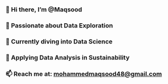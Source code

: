 ### 👋 Hi there, I’m @Maqsood  
### 👀 Passionate about Data Exploration  
### 🌱 Currently diving into Data Science  
### 🔭 Applying Data Analysis in Sustainability  
### 📫 Reach me at: mohammedmaqsood48@gmail.com  

<!--
**Maqsood8/Maqsood8** is a ✨ _special_ ✨ repository because its `README.md` (this file) appears on your GitHub profile.

Here are some ideas to get you started:

- 🔭 I’m currently working on ...
- 🌱 I’m currently learning ...
- 👯 I’m looking to collaborate on ...
- 🤔 I’m looking for help with ...
- 💬 Ask me about ...
- 📫 How to reach me: ...
- 😄 Pronouns: ...
- ⚡ Fun fact: ...
-->

